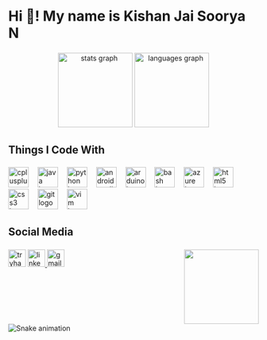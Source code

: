 <h1 align="left">Hi 👋! My name is Kishan Jai Soorya N</h1>

###

<div align="center">
  <img src="https://github-readme-stats.vercel.app/api?username=kishanjaisoorya&hide_title=false&hide_rank=false&show_icons=true&include_all_commits=true&count_private=true&disable_animations=false&theme=dark&locale=en&hide_border=true" height="150" alt="stats graph"  />
  <img src="https://github-readme-stats.vercel.app/api/top-langs?username=kishanjaisoorya&locale=en&hide_title=false&layout=compact&card_width=320&langs_count=5&theme=dark&hide_border=true" height="150" alt="languages graph"  />
</div>

###

<h2 align="left">Things I Code With</h2>

###

<div align="left">
  <img src="https://cdn.jsdelivr.net/gh/devicons/devicon/icons/cplusplus/cplusplus-original.svg" height="41" alt="cplusplus logo"  />
  <img width="10" />
  <img src="https://cdn.jsdelivr.net/gh/devicons/devicon/icons/java/java-original.svg" height="41" alt="java logo"  />
  <img width="10" />
  <img src="https://cdn.jsdelivr.net/gh/devicons/devicon/icons/python/python-original.svg" height="41" alt="python logo"  />
  <img width="10" />
  <img src="https://cdn.jsdelivr.net/gh/devicons/devicon/icons/androidstudio/androidstudio-original.svg" height="41" alt="androidstudio logo"  />
  <img width="10" />
  <img src="https://cdn.jsdelivr.net/gh/devicons/devicon/icons/arduino/arduino-original.svg" height="41" alt="arduino logo"  />
  <img width="10" />
  <img src="https://cdn.jsdelivr.net/gh/devicons/devicon/icons/bash/bash-original.svg" height="41" alt="bash logo"  />
  <img width="10" />
  <img src="https://cdn.jsdelivr.net/gh/devicons/devicon/icons/azure/azure-original.svg" height="41" alt="azure logo"  />
  <img width="10" />
  <img src="https://cdn.jsdelivr.net/gh/devicons/devicon/icons/html5/html5-original.svg" height="41" alt="html5 logo"  />
  <img width="10" />
  <img src="https://cdn.jsdelivr.net/gh/devicons/devicon/icons/css3/css3-original.svg" height="41" alt="css3 logo"  />
  <img width="10" />
  <img src="https://cdn.jsdelivr.net/gh/devicons/devicon/icons/git/git-original.svg" height="41" alt="git logo"  />
  <img width="10" />
  <img src="https://cdn.jsdelivr.net/gh/devicons/devicon/icons/vim/vim-original.svg" height="41" alt="vim logo"  />
</div>

###

<h2 align="left">Social Media</h2>

###

<img align="right" height="150" src="https://miro.medium.com/v2/resize:fit:828/format:webp/1*MptLjygMO184yyWqmg4PUA.gif"  />

###

<div align="left">
  <img  href="https://www.tryhackme.com" src="https://img.shields.io/static/v1?message=TryHackMe&logo=tryhackme&label=&color=88cc14&logoColor=white&labelColor=&style=for-the-badge" height="35" alt="tryhackme logo" />
<a href="https://www.linkedin.com/in/kishan-jai-soorya-n/"> <img src="https://img.shields.io/static/v1?message=LinkedIn&logo=linkedin&label=&color=0077B5&logoColor=white&labelColor=&style=for-the-badge" height="35" alt="linkedin logo"  /> </a>
  <a href = "kishanjaisoorya16@gmail.com">
  <img src="https://img.shields.io/static/v1?message=Gmail&logo=gmail&label=&color=D14836&logoColor=white&labelColor=&style=for-the-badge" height="35" alt="gmail logo"  /> </a>
</div>

###

<br clear="both">

<img src="https://raw.githubusercontent.com/kishanjaisoorya/kishanjaisoorya/output/snake.svg" alt="Snake animation" />

###
